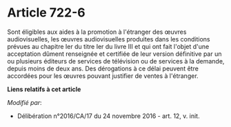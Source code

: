 # Article 722-6

Sont éligibles aux aides à la promotion à l'étranger des œuvres audiovisuelles, les œuvres audiovisuelles produites dans les
conditions prévues au chapitre Ier du titre Ier du livre III et qui ont fait l'objet d'une acceptation dûment renseignée et
certifiée de leur version définitive par un ou plusieurs éditeurs de services de télévision ou de services à la demande,
depuis moins de deux ans. Des dérogations à ce délai peuvent être accordées pour les œuvres pouvant justifier de ventes à
l'étranger.

**Liens relatifs à cet article**

_Modifié par_:

  - Délibération n°2016/CA/17 du 24 novembre 2016 - art. 12, v. init.
